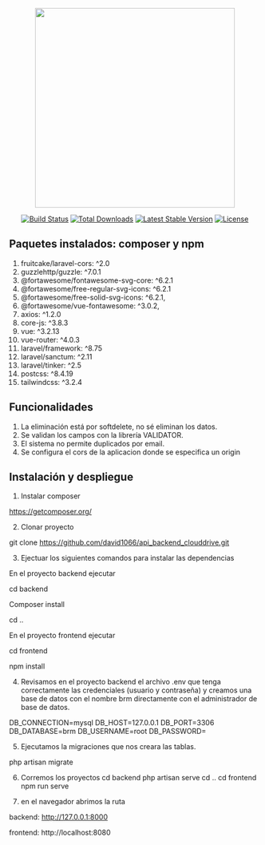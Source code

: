 <p align="center"><a href="https://laravel.com" target="_blank"><img src="https://raw.githubusercontent.com/laravel/art/master/logo-lockup/5%20SVG/2%20CMYK/1%20Full%20Color/laravel-logolockup-cmyk-red.svg" width="400"></a></p>

<p align="center">
<a href="https://travis-ci.org/laravel/framework"><img src="https://travis-ci.org/laravel/framework.svg" alt="Build Status"></a>
<a href="https://packagist.org/packages/laravel/framework"><img src="https://img.shields.io/packagist/dt/laravel/framework" alt="Total Downloads"></a>
<a href="https://packagist.org/packages/laravel/framework"><img src="https://img.shields.io/packagist/v/laravel/framework" alt="Latest Stable Version"></a>
<a href="https://packagist.org/packages/laravel/framework"><img src="https://img.shields.io/packagist/l/laravel/framework" alt="License"></a>
</p>


## Paquetes instalados: composer y npm
1. fruitcake/laravel-cors: ^2.0
2. guzzlehttp/guzzle: ^7.0.1
3. @fortawesome/fontawesome-svg-core: ^6.2.1
4. @fortawesome/free-regular-svg-icons: ^6.2.1
5. @fortawesome/free-solid-svg-icons: ^6.2.1,
6. @fortawesome/vue-fontawesome: ^3.0.2,
7. axios: ^1.2.0
8. core-js: ^3.8.3
9. vue: ^3.2.13
10. vue-router: ^4.0.3
11. laravel/framework: ^8.75
12. laravel/sanctum: ^2.11
13. laravel/tinker: ^2.5
14. postcss: ^8.4.19
15. tailwindcss: ^3.2.4

## Funcionalidades

1. La eliminación está por softdelete, no sé eliminan los datos.
2. Se validan los campos con la librería VALIDATOR.
3. El sistema no permite duplicados por email.
4. Se configura el cors de la aplicacion donde se especifica un origin

## Instalación y despliegue

1. Instalar composer 

https://getcomposer.org/



2. Clonar proyecto

git clone https://github.com/david1066/api_backend_clouddrive.git

3. Ejectuar los siguientes comandos para instalar las dependencias

En el proyecto backend ejecutar

cd backend  

Composer install 

cd ..

En el proyecto frontend ejecutar

cd frontend

npm install

4. Revisamos en el proyecto backend el archivo .env que tenga correctamente las credenciales (usuario y contraseña) y creamos una base de datos con el nombre brm directamente con el administrador de base de datos.

DB_CONNECTION=mysql
DB_HOST=127.0.0.1
DB_PORT=3306
DB_DATABASE=brm
DB_USERNAME=root
DB_PASSWORD=

5. Ejecutamos la migraciones que nos creara las tablas.

php artisan migrate

6. Corremos los proyectos
cd backend
php artisan serve
cd ..
cd frontend
npm run serve

7. en el navegador abrimos la ruta

backend: http://127.0.0.1:8000

frontend: http://localhost:8080
